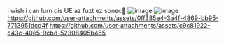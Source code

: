 
i wish i can lurn dis UE az fuzt ez sonec💨
![image](https://github.com/aloecastles/aloe3rdpProjectRD/assets/89796662/83cb9c9c-e479-4966-845e-c41494d30e74)
![image](https://github.com/user-attachments/assets/5818d45a-d0c7-4952-98ce-5ad8d26cd398)
https://github.com/user-attachments/assets/0ff385e4-3a4f-4869-bb95-7713951dcd4f
https://github.com/user-attachments/assets/c9c81922-c43c-40e5-9cbd-52308405b455

